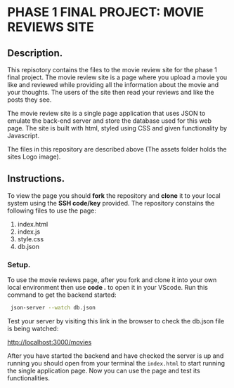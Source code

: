 # PHASE 1 FINAL PROJECT: MOVIE REVIEWS SITE #

## Description. ##

This repisotory contains the files to the movie review site for the phase 1 final project. The movie review site is a page where you upload a movie you like and reviewed while providing all the information about the movie and your thoughts. The users of the site then read your reviews and like the posts they see.

The movie review site is a single page application that uses JSON to emulate the back-end server and store the database used for this web page. The site is built with html, styled using CSS and given functionality by Javascript.

The files in this repository are described above (The assets folder holds the sites Logo image).

## Instructions. ##

To view the page you should **fork** the repository and **clone** it to your local system using the **SSH code/key** provided. 
The repository constains the following files to use the page: 

1. index.html
2. index.js
3. style.css
4. db.json

### Setup. ###

To use the movie reviews page, after you fork and clone it into your own local environment then use **code .** to open it in your VScode.
Run this command to get the backend started:

```sh
 json-server --watch db.json
 ```

 Test your server by visiting this link in the browser to check the db.json file is being watched:

 [http://localhost:3000/movies](http://localhost:3000/movies)

 After you have started the backend and have checked the server is up and running you should open from your terminal the `index.html` to start running the single application page. Now you can use the page and test its functionalities.



